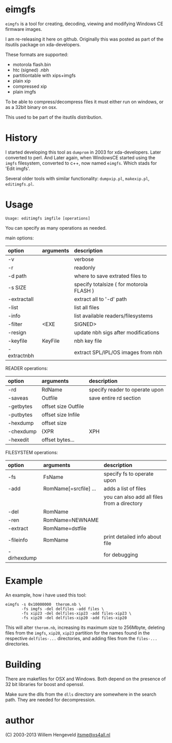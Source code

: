 eimgfs
======

`eimgfs` is a tool for creating, decoding, viewing and modifying Windows CE firmware images.

I am re-releasing it here on github. Originally this was posted as part of the itsutils package
on xda-developers.

These formats are supported:

 * motorola flash.bin
 * htc (signed) .nbh
 * partitiontable with xips+imgfs
 * plain xip
 * compressed xip
 * plain imgfs

To be able to compress/decompress files it must either run on windows, or as a 32bit binary on osx.

This used to be part of the itsutils distribution.

History
=======

I started developing this tool as `dumprom` in 2003 for xda-developers.
Later converted to perl. And Later again, when WindowsCE started
using the `imgfs` filesystem, converted to c++, now named `eimgfs`. Which stads for 'Edit imgfs'.

Several older tools with similar functionality: `dumpxip.pl`, `makexip.pl`, `editimgfs.pl`.

Usage
=====

    Usage: editimgfs imgfile [operations]

You can specify as many operations as needed.

main options:

| option  |  arguments  | description
| :-----  |  :--------- |  :-----------
| -v          |               | verbose
| -r          |               | readonly
| -d path     |               | where to save extrated files to
| -s SIZE     |               | specify totalsize ( for motorola FLASH )
| -extractall |               | extract all to '-d' path
| -list       |               | list all files
| -info       |               | list available readers/filesystems
| -filter     | <EXE|SIGNED>  | only exe or signed binaries
| -resign     |               | update nbh sigs after modifications
| -keyfile    | KeyFile       | nbh key file
| -extractnbh |               | extract SPL/IPL/OS images from nbh

READER operations:

| option  |  arguments  | description
| :-----  |  :--------- |  :-----------
| -rd         | RdName         | specify reader to operate upon
| -saveas     | Outfile        | save entire rd section
| -getbytes   | offset size Outfile  |
| -putbytes   | offset size Infile   |
| -hexdump    | offset size          |
| -chexdump   | {XPR|XPH|LZX|XIP|ROM} offset size fullsize | dump compressed
| -hexedit    | offset bytes...      |

FILESYSTEM operations:

| option  |  arguments  | description
| :-----  |  :--------- |  :-----------
| -fs         | FsName           | specify fs to operate upon
| -add        | RomName[=srcfile] ...  | adds a list of files
|             |                  |  you can also add all files from a directory
| -del        | RomName          |
| -ren        | RomName=NEWNAME  |
| -extract    | RomName=dstfile  |
| -fileinfo   | RomName          | print detailed info about file
| -dirhexdump |                  | for debugging


Example
=======

An example, how i have used this tool:

    eimgfs -s 0x10000000  therom.nb \
           -fs imgfs -del delfiles -add files \
           -fs xip23 -del delfiles-xip23 -add files-xip23 \
           -fs xip20 -del delfiles-xip20 -add files-xip20

This will alter `therom.nb`, increasing its maximum size to 256Mbyte, deleting files from the `imgfs`, `xip20`, `xip23` partition 
for the names found in the respective `delfiles-...` directories, and adding files from the `files-...` directories.


Building
========

There are makefiles for OSX and Windows.
Both depend on the presence of 32 bit libraries for boost and openssl.

Make sure the dlls from the `dlls` directory are somewhere in the search path. They are needed for decompression.


author
======

(C) 2003-2013 Willem Hengeveld <itsme@xs4all.nl>


